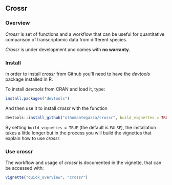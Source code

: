## Crossr

### Overview

*Crossr* is set of functions and a workflow that can be useful for quantitative comparison of transcriptomic data from different species.

*Crossr* is under development and comes with **no warranty**.

### Install

in order to install *crossr* from Github you'll need to have the *devtools*
package installed in R.

To install *devtools* from CRAN and load it, type:

```r
install.packages("devtools")
```
And then use it to install *crossr* with the function

```r
devtools::install_github("othomantegazza/crossr", build_vignettes = TRUE)
```
By setting `build_vignettes = TRUE` (the default is `FALSE`), the installation
takes a little longer but in the process you will build the vignettes that
explain how to use *crossr*.

### Use crossr

The workflow and usage of *crossr* is documented in the vignette, that can be
accessed with:

```r
vignette("quick_overview", "crossr")
```
